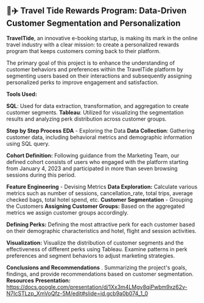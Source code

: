## **🏨✈️ Travel Tide Rewards Program: Data-Driven Customer Segmentation and Personalization**
**TravelTide**, an innovative e-booking startup, is making its mark in the online travel industry with a clear mission: to create a personalized rewards program that keeps customers coming back to their platform.

The primary goal of this project is to enhance the understanding of customer behaviors and preferences within the TravelTide platform by segmenting users based on their interactions and subsequently assigning personalized perks to improve engagement and satisfaction.

**Tools Used:**

**SQL**: Used for data extraction, transformation, and aggregation to create customer segments.
**Tableau**: Utilized for visualizing the segmentation results and analyzing perk distribution across customer groups.

**Step by Step Process**
**EDA** - Exploring the Data
**Data Collection**: Gathering customer data, including behavioral metrics and demographic information using SQL query.

**Cohort Definition:** Following guidance from the Marketing Team, our defined cohort consists of users who engaged with the platform starting from January 4, 2023 and participated in more than seven browsing sessions during this period.

**Feature Engineering** - Devising Metrics
**Data Exploration:** Calculate various metrics such as number of sessions, cancellation_rate, total trips, average checked bags, total hotel spend, etc.
**Customer Segmentation** - Grouping the Customers
**Assigning Customer Groups:** Based on the aggregated metrics we assign customer groups accordingly.

**Defining Perks:** Defining the most attractive perk for each customer based on their demographic characteristics and hotel, flight and session activities.

**Visualization:** Visualize the distribution of customer segments and the effectiveness of different perks using Tableau. Examine patterns in perk preferences and segment behaviors to adjust marketing strategies.

**Conclusions and Recommendations**
. Summarizing the project's goals, findings, and provide recommendations based on customer segmentation.
**Resources**
**Presentation:** https://docs.google.com/presentation/d/1Xx3m4LMgy8qiPwbm9xz62v-N7IcSTLzp_XmVoQfz-5M/edit#slide=id.gcb9a0b074_1_0
